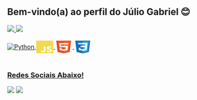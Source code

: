 ## Bem-vindo(a) ao perfil do Júlio Gabriel 😊

 <div>
   <a href="https://github.com/juliogabriel-pe">
   <img height="180em" src="https://github-readme-stats.vercel.app/api?username=juliogabriel-pe&show_icons=true&theme=tokyonight&include_all_commits=true&count_private=true"/>
   <img height="180em" src="https://github-readme-stats.vercel.app/api/top-langs/?username=juliogabriel-pe&layout=compact&langs_count=6&theme=tokyonight"/>

</div>
<div style="display: inline_block"><br>
  <img align="center" alt="Python" height="30" width="40" src="https://cdn.jsdelivr.net/gh/devicons/devicon/icons/python/python-original-wordmark.svg"/>
  <img align="center" alt="Js" height="30" width="40" src="https://raw.githubusercontent.com/devicons/devicon/master/icons/javascript/javascript-plain.svg">
  <img align="center" alt="HTML" height="30" width="40" src="https://raw.githubusercontent.com/devicons/devicon/master/icons/html5/html5-original.svg">
  <img align="center" alt="CSS" height="30" width="40" src="https://raw.githubusercontent.com/devicons/devicon/master/icons/css3/css3-original.svg">
</div>
 
 <br>
 
  ### Redes Sociais Abaixo!
 
<div> 
  <a href = "mailto:juliogabrielti@gmail.com"><img src="https://img.shields.io/badge/-Gmail-%23333?style=for-the-badge&logo=gmail&logoColor=white" target="_blank"></a>
  <a href="https://www.linkedin.com/in/juliogabriel-ti/" target="_blank"><img src="https://cdn-icons-png.flaticon.com/512/5968/5968705.png" target="_blank"></a>  
</div>
